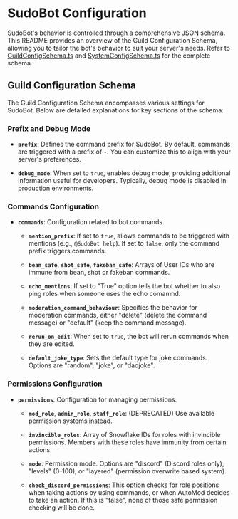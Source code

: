 # SudoBot Configuration

SudoBot's behavior is controlled through a comprehensive JSON schema. This README provides an overview of the Guild Configuration Schema, allowing you to tailor the bot's behavior to suit your server's needs. Refer to [GuildConfigSchema.ts](https://github.com/onesoft-sudo/sudobot/blob/main/src/types/GuildConfigSchema.ts) and [SystemConfigSchema.ts](https://github.com/onesoft-sudo/sudobot/blob/main/src/types/SystemConfigSchema.ts) for the complete schema.

## Guild Configuration Schema
 
The Guild Configuration Schema encompasses various settings for SudoBot. Below are detailed explanations for key sections of the schema:

### Prefix and Debug Mode

- **`prefix`**: Defines the command prefix for SudoBot. By default, commands are triggered with a prefix of `-`. You can customize this to align with your server's preferences.

- **`debug_mode`**: When set to `true`, enables debug mode, providing additional information useful for developers. Typically, debug mode is disabled in production environments.

### Commands Configuration

- **`commands`**: Configuration related to bot commands.

  - **`mention_prefix`**: If set to `true`, allows commands to be triggered with mentions (e.g., `@SudoBot help`). If set to `false`, only the command prefix triggers commands.

  - **`bean_safe`**, **`shot_safe`**, **`fakeban_safe`**: Arrays of User IDs who are immune from bean, shot or fakeban commands.

  - **`echo_mentions`**: If set to "True" option tells the bot whether to also ping roles when someone uses the echo comamnd.

  - **`moderation_command_behaviour`**: Specifies the behavior for moderation commands, either "delete" (delete the command message) or "default" (keep the command message).

  - **`rerun_on_edit`**: When set to `true`, the bot will rerun commands when they are edited.

  - **`default_joke_type`**: Sets the default type for joke commands. Options are "random", "joke", or "dadjoke".

### Permissions Configuration

- **`permissions`**: Configuration for managing permissions.

  - **`mod_role`**, **`admin_role`**, **`staff_role`**: (DEPRECATED) Use available permission systems instead.

  - **`invincible_roles`**: Array of Snowflake IDs for roles with invincible permissions. Members with these roles have immunity from certain actions.

  - **`mode`**: Permission mode. Options are "discord" (Discord roles only), "levels" (0-100), or "layered" (permission overwrite based system).

  - **`check_discord_permissions`**: This option checks for role positions when taking actions by using commands, or when AutoMod decides to take an action. If this is "false", none of those safe permission checking will be done.